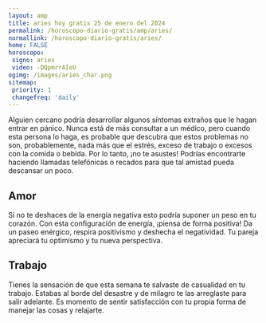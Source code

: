 ```yaml
---
layout: amp
title: aries hoy gratis 25 de enero del 2024 
permalink: /horoscopo-diario-gratis/amp/aries/
normallink: /horoscopo-diario-gratis/aries/
home: FALSE
horoscopo:
 signo: aries
 video: -DQpmrrAIeU
ogimg: /images/aries_char.png
sitemap:
 priority: 1
 changefreq: 'daily'
---
```



Alguien cercano podría desarrollar algunos síntomas extraños que le hagan entrar en pánico. Nunca está de más consultar a un médico, pero cuando esta persona lo haga, es probable que descubra que estos problemas no son, probablemente, nada más que el estrés, exceso de trabajo o excesos con la comida o bebida. Por lo tanto, ¡no te asustes! Podrías encontrarte haciendo llamadas telefónicas o recados para que tal amistad pueda descansar un poco.

## Amor

Si no te deshaces de la energía negativa esto podría suponer un peso en tu corazón. Con esta configuración de energía, ¡piensa de forma positiva! Da un paseo enérgico, respira positivismo y deshecha el negatividad. Tu pareja apreciará tu optimismo y tu nueva perspectiva.

## Trabajo

Tienes la sensación de que esta semana te salvaste de casualidad en tu trabajo. Estabas al borde del desastre y de milagro te las arreglaste para salir adelante. Es momento de sentir satisfacción con tu propia forma de manejar las cosas y relajarte.